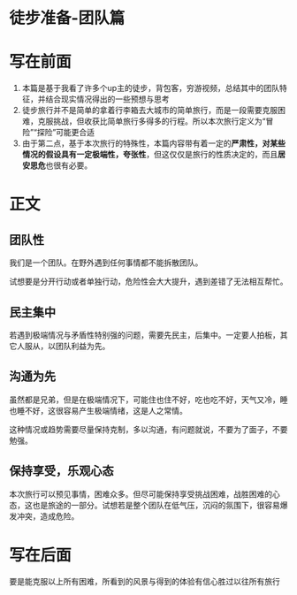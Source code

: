 # 徒步准备-团队篇

# 写在前面

1. 本篇是基于我看了许多个up主的徒步，背包客，穷游视频，总结其中的团队特征，并结合现实情况得出的一些预想与思考
2. 徒步旅行并不是简单的拿着行李箱去大城市的简单旅行，而是一段需要克服困难，克服挑战，但收获比简单旅行多得多的行程。所以本次旅行定义为“冒险”“探险”可能更合适
3. 由于第二点，基于本次旅行的特殊性，本篇内容带有着一定的**严肃性，**对某些情况的假设具有一定**极端性，夸张性**，但这仅仅是旅行的性质决定的，而且**居安思危**也很有必要。

# 正文

## 团队性

我们是一个团队。在野外遇到任何事情都不能拆散团队。

试想要是分开行动或者单独行动，危险性会大大提升，遇到差错了无法相互帮忙。

## 民主集中

若遇到极端情况与矛盾性特别强的问题，需要先民主，后集中。一定要人拍板，其它人服从，以团队利益为先。

## 沟通为先

虽然都是兄弟，但是在极端情况下，可能住也住不好，吃也吃不好，天气又冷，睡也睡不好，这很容易产生极端情绪，这是人之常情。

这种情况或趋势需要尽量保持克制，多以沟通，有问题就说，不要为了面子，不要勉强。

## 保持享受，乐观心态

本次旅行可以预见事情，困难众多。但尽可能保持享受挑战困难，战胜困难的心态，这也是旅途的一部分。试想若是整个团队在低气压，沉闷的氛围下，很容易爆发冲突，造成危险。

# 写在后面

要是能克服以上所有困难，所看到的风景与得到的体验有信心胜过以往所有旅行